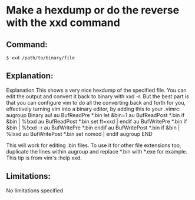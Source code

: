 # Make a hexdump or do the reverse with the xxd command

## Command:
```
$ xxd /path/to/binary/file
```

## Explanation:
Explanation
This shows a very nice hexdump of the specified file. You can edit the output and convert it back to binary with xxd -r. But the best part is that you can configure vim to do all the converting back and forth for you, effectively turning vim into a binary editor, by adding this to your .vimrc:
augroup Binary
    au!
    au BufReadPre  *.bin let &bin=1
    au BufReadPost *.bin if &bin | %!xxd
    au BufReadPost *.bin set ft=xxd | endif
    au BufWritePre *.bin if &bin | %!xxd -r
    au BufWritePre *.bin endif
    au BufWritePost *.bin if &bin | %!xxd
    au BufWritePost *.bin set nomod | endif
augroup END

This will work for editing .bin files. To use it for other file extensions too, duplicate the lines within augroup and replace *.bin with *.exe for example.
This tip is from vim's :help xxd.

## Limitations:
No limitations specified

